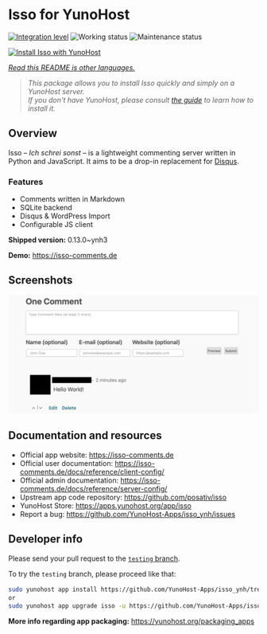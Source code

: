 <!--
N.B.: This README was automatically generated by <https://github.com/YunoHost/apps/tree/master/tools/readme_generator>
It shall NOT be edited by hand.
-->

# Isso for YunoHost

[![Integration level](https://dash.yunohost.org/integration/isso.svg)](https://dash.yunohost.org/appci/app/isso) ![Working status](https://ci-apps.yunohost.org/ci/badges/isso.status.svg) ![Maintenance status](https://ci-apps.yunohost.org/ci/badges/isso.maintain.svg)

[![Install Isso with YunoHost](https://install-app.yunohost.org/install-with-yunohost.svg)](https://install-app.yunohost.org/?app=isso)

*[Read this README is other languages.](./ALL_README.md)*

> *This package allows you to install Isso quickly and simply on a YunoHost server.*  
> *If you don't have YunoHost, please consult [the guide](https://yunohost.org/install) to learn how to install it.*

## Overview

Isso – *Ich schrei sonst* – is a lightweight commenting server written in Python and JavaScript. It aims to be a drop-in replacement for
[Disqus](http://disqus.com).

### Features

- Comments written in Markdown
- SQLite backend
- Disqus & WordPress Import
- Configurable JS client 

**Shipped version:** 0.13.0~ynh3

**Demo:** <https://isso-comments.de>

## Screenshots

![Screenshot of Isso](./doc/screenshots/example.jpg)

## Documentation and resources

- Official app website: <https://isso-comments.de>
- Official user documentation: <https://isso-comments.de/docs/reference/client-config/>
- Official admin documentation: <https://isso-comments.de/docs/reference/server-config/>
- Upstream app code repository: <https://github.com/posativ/isso>
- YunoHost Store: <https://apps.yunohost.org/app/isso>
- Report a bug: <https://github.com/YunoHost-Apps/isso_ynh/issues>

## Developer info

Please send your pull request to the [`testing` branch](https://github.com/YunoHost-Apps/isso_ynh/tree/testing).

To try the `testing` branch, please proceed like that:

```bash
sudo yunohost app install https://github.com/YunoHost-Apps/isso_ynh/tree/testing --debug
or
sudo yunohost app upgrade isso -u https://github.com/YunoHost-Apps/isso_ynh/tree/testing --debug
```

**More info regarding app packaging:** <https://yunohost.org/packaging_apps>
